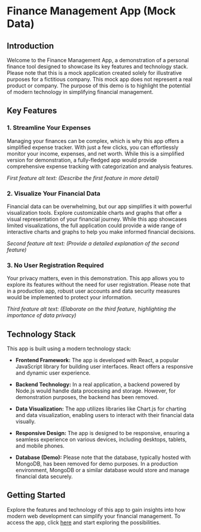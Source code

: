 # Finance Management App (Mock Data)

## Introduction

Welcome to the Finance Management App, a demonstration of a personal finance tool designed to showcase its key features and technology stack. Please note that this is a mock application created solely for illustrative purposes for a fictitious company. This mock app does not represent a real product or company. The purpose of this demo is to highlight the potential of modern technology in simplifying financial management.

## Key Features

### 1. Streamline Your Expenses

Managing your finances can be complex, which is why this app offers a simplified expense tracker. With just a few clicks, you can effortlessly monitor your income, expenses, and net worth. While this is a simplified version for demonstration, a fully-fledged app would provide comprehensive expense tracking with categorization and analysis features.

*First feature alt text: (Describe the first feature in more detail)*

### 2. Visualize Your Financial Data

Financial data can be overwhelming, but our app simplifies it with powerful visualization tools. Explore customizable charts and graphs that offer a visual representation of your financial journey. While this app showcases limited visualizations, the full application could provide a wide range of interactive charts and graphs to help you make informed financial decisions.

*Second feature alt text: (Provide a detailed explanation of the second feature)*

### 3. No User Registration Required

Your privacy matters, even in this demonstration. This app allows you to explore its features without the need for user registration. Please note that in a production app, robust user accounts and data security measures would be implemented to protect your information.

*Third feature alt text: (Elaborate on the third feature, highlighting the importance of data privacy)*

## Technology Stack

This app is built using a modern technology stack:

- **Frontend Framework:** The app is developed with React, a popular JavaScript library for building user interfaces. React offers a responsive and dynamic user experience.

- **Backend Technology:** In a real application, a backend powered by Node.js would handle data processing and storage. However, for demonstration purposes, the backend has been removed.

- **Data Visualization:** The app utilizes libraries like Chart.js for charting and data visualization, enabling users to interact with their financial data visually.

- **Responsive Design:** The app is designed to be responsive, ensuring a seamless experience on various devices, including desktops, tablets, and mobile phones.

- **Database (Demo):** Please note that the database, typically hosted with MongoDB, has been removed for demo purposes. In a production environment, MongoDB or a similar database would store and manage financial data securely.

## Getting Started

Explore the features and technology of this app to gain insights into how modern web development can simplify your financial management. To access the app, click [here](#) and start exploring the possibilities.